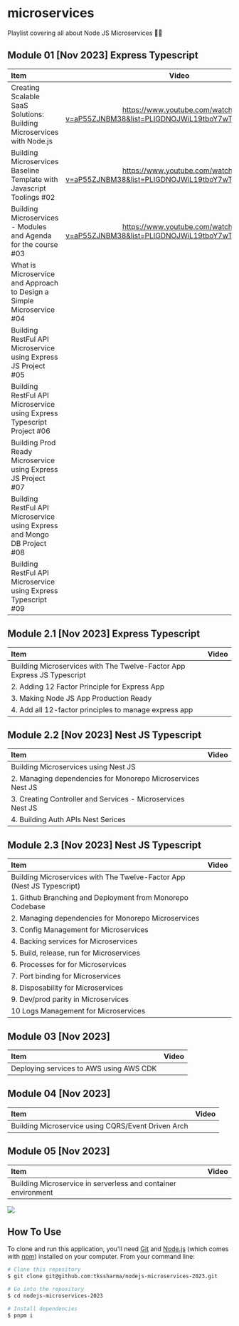 # microservices
Playlist covering all about Node JS Microservices 🚀🚀

## Module 01 [Nov 2023] Express Typescript



| Item              | Video |
| :---------------- | :------: | 
| Creating Scalable SaaS Solutions: Building Microservices with Node.js      |   https://www.youtube.com/watch?v=aP55ZJNBM38&list=PLIGDNOJWiL19tboY7wTzz6_RY6h2gpNrH   |  
| Building Microservices Baseline Template with Javascript Toolings #02        |   https://www.youtube.com/watch?v=aP55ZJNBM38&list=PLIGDNOJWiL19tboY7wTzz6_RY6h2gpNrH  | 
| Building Microservices - Modules and Agenda for the course #03   |  https://www.youtube.com/watch?v=aP55ZJNBM38&list=PLIGDNOJWiL19tboY7wTzz6_RY6h2gpNrH  |        |
| What is Microservice and Approach to Design a Simple Microservice #04 |     | 
| Building RestFul API Microservice using Express JS Project #05 |  |
| Building RestFul API Microservice using Express Typescript Project #06 |  |
| Building Prod Ready Microservice using Express JS Project #07 |  | 
| Building RestFul API Microservice using Express and Mongo DB Project #08 |  |
| Building RestFul API Microservice using Express Typescript #09  |  | 


## Module 2.1 [Nov 2023] Express Typescript


| Item              | Video |
| :---------------- | :------: | 
| Building Microservices with The Twelve-Factor App Express JS Typescript  |     |  
| 2. Adding 12 Factor Principle for Express App | |
| 3. Making Node JS App Production Ready ||
| 4. Add all 12-factor principles to manage express app ||


## Module 2.2 [Nov 2023] Nest JS Typescript


| Item              | Video |
| :---------------- | :------: | 
| Building Microservices using Nest JS |     |  
| 2. Managing dependencies for Monorepo Microservices Nest JS  |     |  
| 3. Creating Controller and Services - Microservices Nest JS  |     |  
| 4. Building Auth APIs Nest Serices |     |  

## Module 2.3 [Nov 2023] Nest JS Typescript


| Item              | Video |
| :---------------- | :------: | 
| Building Microservices with The Twelve-Factor App (Nest JS Typescript)  |     |  
| 1. Github Branching and Deployment from Monorepo Codebase |     |  
| 2. Managing dependencies for Monorepo Microservices |     |  
| 3. Config Management for Microservices |     |  
| 4. Backing services for Microservices |     |  
| 5. Build, release, run for Microservices |     |  
| 6. Processes for for Microservices|     |  
| 7. Port binding for Microservices|     |  
| 8. Disposability for Microservices|     |  
| 9. Dev/prod parity in Microservices|     |  
| 10 Logs Management for Microservices|     |  


## Module 03 [Nov 2023]


| Item              | Video |
| :---------------- | :------: | 
| Deploying services to AWS using AWS CDK   |     |  


## Module 04 [Nov 2023]


| Item              | Video |
| :---------------- | :------: | 
| Building Microservice using CQRS/Event Driven Arch  |     |  

## Module 05 [Nov 2023]


| Item              | Video |
| :---------------- | :------: | 
| Building Microservice in serverless and container environment |     |  


![](https://i.ytimg.com/vi/aP55ZJNBM38/maxresdefault.jpg)
## How To Use

To clone and run this application, you'll need [Git](https://git-scm.com) and [Node.js](https://nodejs.org/en/download/) (which comes with [npm](http://npmjs.com)) installed on your computer. From your command line:

```bash
# Clone this repository
$ git clone git@github.com:tkssharma/nodejs-microservices-2023.git

# Go into the repository
$ cd nodejs-microservices-2023

# Install dependencies
$ pnpm i

```
